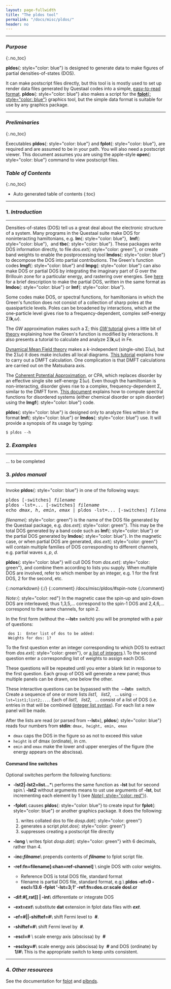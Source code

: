 ```yaml
---
layout: page-fullwidth
title: "The pldos tool"
permalink: "/docs/misc/pldos/"
header: no
---
```

_____________________________________________________________


### _Purpose_
{:.no_toc}

**pldos**{: style="color: blue"} is designed to generate data to make figures of partial densities-of-states (DOS).

It can make postscript files directly, but this tool is is mostly used to set up render data files generated by
Questaal codes into a simple, [easy-to-read format](/docs/misc/fplot/#structure-of-data-files). 
**pldos**{: style="color: blue"} also makes a script for the [**fplot**{: style="color: blue"}](/docs/misc/fplot/) graphics tool,
but the simple data format is suitable for use by any graphics package.

_____________________________________________________________

### _Preliminaries_
{:.no_toc}

Executables **pldos**{: style="color: blue"} and **fplot**{: style="color: blue"}, are required and are assumed to be in your path. 
You will also need a postscript viewer.  This document assumes you are using the apple-style **open**{: style="color: blue"} command to view postscript files.


### _Table of Contents_
{:.no_toc}
*  Auto generated table of contents
{:toc}


_____________________________________________________________

### 1. _Introduction_
_____________________________________________________________

Densities-of-states (DOS) tell us a great deal about the electronic structure of a system.
Many programs in the Questaal suite make DOS for noninteracting hamiltonians, e.g.
**lm**{: style="color: blue"},&nbsp; **lmf**{: style="color: blue"},&nbsp; and **tbe**{: style="color: blue"}.
These packages write DOS information directly, to file _dos.ext_{: style="color: green"}, or create band weights to enable
the postprocessing tool **lmdos**{: style="color: blue"} to decompose the DOS into partial contributions.
The Green's function codes **lmgf**{: style="color: blue"} and **lmpg**{: style="color: blue"} can also make DOS or partial DOS
by integrating the imaginary part of _G_ over the Brillouin zone for a particular energy, and rastering over energies.
See [here](/docs/code/cpadoc/#partial-densities-of-states) for a brief description to make the partial DOS, written in the
same format as **lmdos**{: style="color: blue"} or **lmf**{: style="color: blue"}.

Some codes make DOS, or spectral functions, for hamiltonians in which the Green's function does not consist of a collection of sharp poles
at the quasiparticle levels.  Poles can be broadened by interactions, which at the one-particle level gives rise to a frequency-dependent,
complex self-energy &Sigma;(<b>k</b>,<i>&omega;</i>).

The _GW_ approximation makes such a &Sigma;; this [_GW_ tutorial](/tutorial/gw/gw_self_energy/)
gives a little bit of [theory](/tutorial/gw/gw_self_energy/#theory) explaining how the Green's function is modified by interactions.
It also presents a tutorial to calculate and analyze &Sigma;(<b>k</b>,<i>&omega;</i>) in Fe.

[Dynamical Mean Field theory](docs/code/dmftoverview/") makes a _k_-independent (single-site) &Sigma;(<i>&omega;</i>), but the
&Sigma;(<i>&omega;</i>) it does make includes all local diagrams.  [This tutorial](/tutorial/qsgw_dmft/dmft0/) explains how to carry out a
DMFT calculation.  One complication is that DMFT calculations are carried out on the Matsubara axis.

The [Coherent Potential Approximation](/docs/code/cpadoc/), or CPA, which replaces disorder by an effective single site self-energy
&Sigma;(<i>&omega;</i>).  Even though the hamiltonian is non-interacting, disorder gives rise to a complex, frequency-dependent &Sigma;,
similar to the DMFT form. [This document](/docs/code/spectral-functions/) explains how to compute spectral functions for disordered systems 
(either chemical disorder or spin disorder) using the **lmgf**{: style="color: blue"} code.

**pldos**{: style="color: blue"} is designed only to analyze files witten in the format **lmf**{: style="color: blue"} or **lmdos**{: style="color: blue"} use.
It will provide a synopsis of its usage by typing:

    $ pldos --h

### 2. _Examples_
_____________________________________________________________

... to be completed	    

### 3. _pldos manual_
_____________________________________________________________


Invoke **pldos**{: style="color: blue"} in one of the following ways:
<pre>
pldos [-switches] <i>filename</i>
pldos -lst=... [-switches] <i>filename</i>
echo <i>dmax</i>, <i>h</i>, <i>emin</i>, <i>emax</i> | pldos -lst=... [-switches] <i>filename</i>
</pre>

_filename_{: style="color: green"} is the name of the DOS file generated by the Questaal package, e.g. _dos.ext_{: style="color: green"}.
This may be the total DOS generated by a band code such as **lmf**{: style="color: blue"} or the partial DOS
generated by **lmdos**{: style="color: blue"}.  In the magnetic case, or when partial DOS are generated, _dos.ext_{: style="color: green"}
will contain multiple families of DOS corresponding to different channels, e.g. partial waves _s_,&nbsp;_p_,&nbsp;_d_.

**pldos**{: style="color: blue"} will cull DOS from _dos.ext_{: style="color: green"}, and combine them according to lists you supply.
When multiple DOS are involved, refer to which member by an integer, e.g. 1 for the first DOS, 2 for the second, etc.

{::nomarkdown} <a name="spin-note"></a> {:/}
{::comment}
/docs/misc/pldos/#spin-note
{:/comment}

_Note:_{: style="color: red"} In the magnetic case the spin-up and spin-down DOS are interleaved; thus 1,3,5,&hellip; correspond to the spin-1 DOS
and 2,4,6,&hellip; correspond to the same channels, for spin 2.


In the first form (without the **\-\-lst=** switch) you will be prompted with a pair of questions:

~~~
 dos 1:  Enter list of dos to be added:
 Weights for dos: 1?
~~~

To the first question enter an integer corresponding to which DOS to extract from _dos.ext_{: style="color: green"}, or [a list of integers](/docs/misc/integerlists/).\\
To the second question enter a corresponding list of weights to assign each DOS.

These questions will be repeated until you enter a blank list in response to the first question.
Each group of DOS will generate a new panel; thus multiple panels can be drawn, one below the other.

These interactive questions can be bypassed with the &nbsp;**\-\-lst=**&nbsp; switch.  Create a sequence of one or more lists 
_list1_, &nbsp; _list2_, &nbsp; &hellip; using `--lst=list1;list2;...`.
Each of _list1_, &nbsp; _list2_, &nbsp; &hellip; consist of a list of DOS (i.e. entries in 
that will be combined ([integer list syntax](/docs/misc/integerlists/)).
For each list a new panel will be made.

After the lists are read (or parsed from **\-\-lst=**), **pldos**{: style="color: blue"} reads four numbers from **stdin**: `dmax, height, emin, emax`
+ `dmax` caps the DOS in the figure so as not to exceed this value
+ `height` is of dmax (ordinate), in cm.
+ `emin` and `emax` make the lower and upper energies of the figure (the energy appears on the abscissa).

#### Command line switches

Optional switches perform the following functions:

+ **-lst2\|-lst2=list...***\\
  performs the same function as **-lst** but for second spin.\\
  **-lst2** without arguments means to ust use arguments of **-lst**, but incrementing each element by 1 (see [_Note_{: style="color: red"}](/docs/misc/pldos/#spin-note)).

+ **-fplot**\\
  causes **pldos**{: style="color: blue"} to create input for **fplot**{: style="color: blue"} or another graphics package.  It does the following:
  1. writes collated dos to file _dosp.dat_{: style="color: green"}
  2. generates a script _plot.dos_{: style="color: green"}
  3. suppresses creating a postscript file directly

<i> </i>

+ **-long** \\
  writes fplot _dosp.dat_{: style="color: green"} with 6 decimals, rather than 4.

+ **-inc:_filname_**\\
  prepends contents of **_filname_** to fplot script file.

+ **-ref:fn=filename[:chan=ref-channel]** \\
  single DOS with color weights.
  + Reference DOS is total DOS file, standard format
  + filename is partial DOS file, standard format, e.g.\\
    **pldos -ef=0 -escl=13.6 -fplot '-lst=3;1' -ref:fn=dos.cr:scale dosl.cr**

<i> </i>

+ **-dif:#[,rat]] \| -int**\\
  differentiate or integrate DOS

+ **-ext=_ext_**\\
  substitute **dat** extension in fplot data files with **_ext_**.

+ **-ef=#||-shiftef=#**\\
  shift Fermi level to &nbsp;**#**.

+ **-shiftef=#**\\
  shift Fermi level by &nbsp;**#**.

+ **-escl=#** \\
  scale energy axis (abscissa) by &nbsp;**#**

+ **-esclxy=#**\\
  scale energy axis (abscissa) by &nbsp;**#** and DOS (ordinate) by &nbsp;**1/#**\\
  This is the appropriate switch to keep units consistent.

_____________________________________________________________

### 4. _Other resources_

See the documentation for [fplot](/plbnds/) and [plbnds](/plbnds/).
